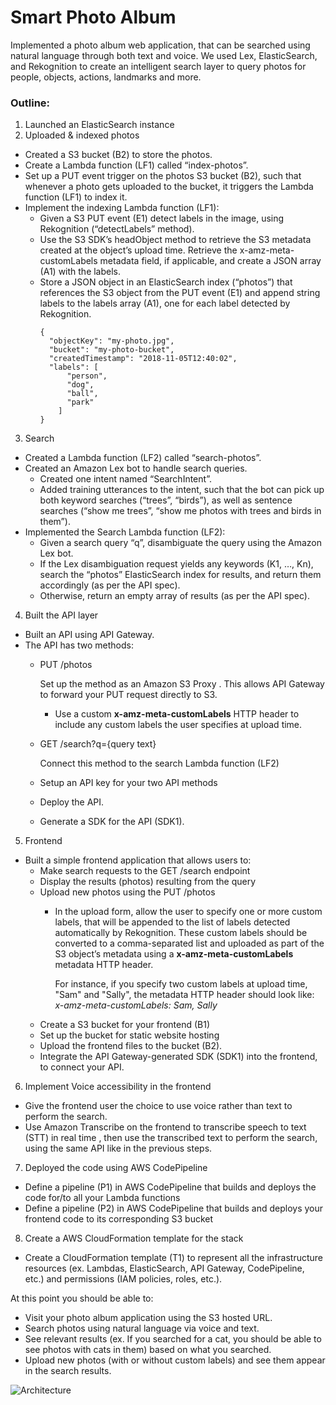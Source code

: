 # Smart Photo Album

Implemented a photo album web application, that can be searched using natural language through both text and voice.  We used Lex, ElasticSearch, and Rekognition to create an intelligent search layer to query photos for people, objects, actions, landmarks and more.

### Outline: 
1. Launched an ElasticSearch instance
2. Uploaded & indexed photos
  - Created a S3 bucket (B2) to store the photos.
  - Create a Lambda function (LF1) called “index-photos”.
  - Set up a PUT event trigger on the photos S3 bucket (B2), such that whenever a photo gets uploaded to the bucket, it triggers the Lambda function (LF1) to index it.
  - Implement the indexing Lambda function (LF1):
    - Given a S3 PUT event (E1) detect labels in the image, using Rekognition (“detectLabels” method).
    - Use the S3 SDK’s headObject method to retrieve the S3 metadata created at the object’s upload time. Retrieve the x-amz-meta-customLabels metadata field, if applicable, and         create a JSON array (A1) with the labels.
    - Store a JSON object in an ElasticSearch index (“photos”) that references the S3 object from the PUT event (E1) and append string labels to the labels array (A1), one for           each label detected by Rekognition.
        ```
       {
          "objectKey": "my-photo.jpg",
          "bucket": "my-photo-bucket",
          "createdTimestamp": "2018-11-05T12:40:02",
          "labels": [
              "person",
              "dog",
              "ball",
              "park"
            ]
        }
        ```
3. Search
  - Created a Lambda function (LF2) called “search-photos”.
  - Created an Amazon Lex bot to handle search queries.
    - Created one intent named “SearchIntent”.
    - Added training utterances to the intent, such that the bot can pick up both keyword searches (“trees”, “birds”), as well as sentence searches (“show me trees”, “show me         photos with trees and birds in them”).
  - Implemented the Search Lambda function (LF2):
    - Given a search query “q”, disambiguate the query using the Amazon Lex bot.
    - If the Lex disambiguation request yields any keywords (K1, …, Kn), search the “photos” ElasticSearch index for results, and return them accordingly (as per the API spec).
    - Otherwise, return an empty array of results (as per the API spec).
4. Built the API layer
  - Built an API using API Gateway.
  - The API has two methods:
    - PUT /photos

      Set up the method as an Amazon S3 Proxy . This allows API Gateway to forward your PUT request directly to S3.
      - Use a custom **x-amz-meta-customLabels** HTTP header to include any custom labels the user specifies at upload time.
    - GET /search?q={query text}
      
      Connect this method to the search Lambda function (LF2)
    - Setup an API key for your two API methods
    - Deploy the API.
    - Generate a SDK for the API (SDK1).
5. Frontend
  - Built a simple frontend application that allows users to:
    - Make search requests to the GET /search endpoint
    - Display the results (photos) resulting from the query
    - Upload new photos using the PUT /photos
      - In the upload form, allow the user to specify one or more custom labels, that will be appended to the list of labels detected automatically by Rekognition. These custom         labels should be converted to a comma-separated list and uploaded as part of the S3 object’s metadata using a **x-amz-meta-customLabels** metadata HTTP header.
      
        For instance, if you specify two custom labels at upload time, "Sam" and "Sally", the metadata HTTP header should look like: *x-amz-meta-customLabels: Sam, Sally*
    - Create a S3 bucket for your frontend (B1)
    - Set up the bucket for static website hosting
    - Upload the frontend files to the bucket (B2).
    - Integrate the API Gateway-generated SDK (SDK1) into the frontend, to connect your API.
6. Implement Voice accessibility in the frontend
  - Give the frontend user the choice to use voice rather than text to perform the search.
  - Use Amazon Transcribe on the frontend to transcribe speech to text (STT) in real time , then use the transcribed text to perform the search, using the same API like in the       previous steps.
7. Deployed the code using AWS CodePipeline
  - Define a pipeline (P1) in AWS CodePipeline that builds and deploys the code for/to all your Lambda functions
  - Define a pipeline (P2) in AWS CodePipeline that builds and deploys your frontend code to its corresponding S3 bucket
8. Create a AWS CloudFormation template for the stack
  - Create a CloudFormation template (T1) to represent all the infrastructure resources (ex. Lambdas, ElasticSearch, API Gateway, CodePipeline, etc.) and permissions (IAM           policies, roles, etc.).

At this point you should be able to:
  - Visit your photo album application using the S3 hosted URL.
  - Search photos using natural language via voice and text.
  - See relevant results (ex. If you searched for a cat, you should be able to see
    photos with cats in them) based on what you searched.
  - Upload new photos (with or without custom labels) and see them appear in the
    search results.
    
 
 ![Architecture](https://user-images.githubusercontent.com/61260957/120049287-1c662300-bfdf-11eb-9ff5-595dc21772f1.PNG)

    




      



      


